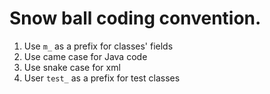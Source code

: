 # Snow ball coding convention.

1. Use `m_` as a prefix for classes' fields
2. Use came case for Java code
3. Use snake case for xml
4. User `test_` as a prefix for test classes